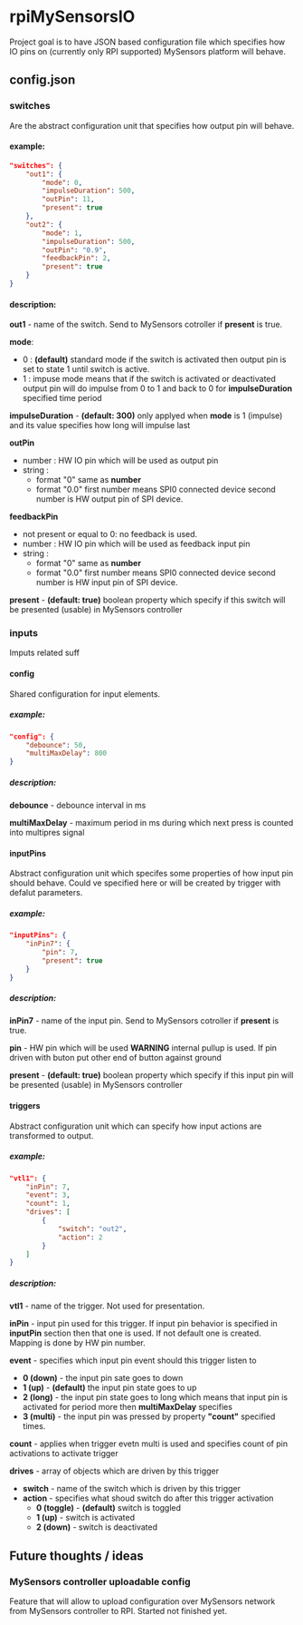 # rpiMySensorsIO

Project goal is to have JSON based configuration file which specifies how IO pins on (currently only RPI supported) MySensors platform will behave.

## config.json
### switches
Are the abstract configuration unit that specifies how output pin will behave.
#### example:
```json
"switches": {
    "out1": {
        "mode": 0,
        "impulseDuration": 500,
        "outPin": 11,
        "present": true
    },
    "out2": {
        "mode": 1,
        "impulseDuration": 500,
        "outPin": "0.9",
        "feedbackPin": 2,
        "present": true
    }
}
```
#### description:
**out1** - name of the switch. Send to MySensors cotroller if **present** is true.

**mode**:
* 0 : **(default)** standard mode if the switch is activated then output pin is set to state 1 until switch is active.
* 1 : impuse mode means that if the switch is activated or deactivated output pin will do impulse from 0 to 1 and back to 0 for **impulseDuration** specified time period

**impulseDuration** - **(default: 300)** only applyed when **mode** is 1 (impulse) and its value specifies how long will impulse last

**outPin**
* number : HW IO pin which will be used as output pin 
* string : 
  * format "0" same as **number**
  * format "0.0" first number means SPI0 connected device second number is HW output pin of SPI device.

**feedbackPin**
* not present or equal to 0: no feedback is used.
* number : HW IO pin which will be used as feedback input pin
* string :
  * format "0" same as **number**
  * format "0.0" first number means SPI0 connected device second number is HW input pin of SPI device.

**present** - **(default: true)** boolean property which specify if this switch will be presented (usable) in MySensors controller

### inputs
Imputs related suff
#### config
Shared configuration for input elements.
##### example:
```json
"config": {
    "debounce": 50,
    "multiMaxDelay": 800
}
```
##### description:
**debounce** - debounce interval in ms

**multiMaxDelay** - maximum period in ms during which next press is counted into multipres signal

#### inputPins
Abstract configuration unit which specifes some properties of how input pin should behave.
Could ve specified here or will be created by trigger with defalut parameters.
##### example:
```json
"inputPins": {
    "inPin7": {
        "pin": 7,
        "present": true
    }
}
```
##### description:
**inPin7** - name of the input pin. Send to MySensors cotroller if **present** is true.

**pin** - HW pin which will be used **WARNING** internal pullup is used. If pin driven with buton put other end of button against ground

**present** - **(default: true)** boolean property which specify if this input pin will be presented (usable) in MySensors controller

#### triggers
Abstract configuration unit which can specify how input actions are transformed to output.
##### example:
```json
"vtl1": {
    "inPin": 7,
    "event": 3,
    "count": 1,
    "drives": [
        {
            "switch": "out2",
            "action": 2
        }
    ]
}
```
##### description:
**vtl1** - name of the trigger. Not used for presentation.

**inPin** - input pin used for this trigger. If input pin behavior is specified in **inputPin** section then that one is used. If not default one is created. Mapping is done by HW pin number.

**event** - specifies which input pin event should this trigger listen to
* **0 (down)** - the input pin sate goes to down
* **1 (up)** - **(default)** the input pin state goes to up
* **2 (long)** - the input pin state goes to long which means that input pin is activated for period more then **multiMaxDelay** specifies
* **3 (multi)** - the input pin was pressed by property **"count"** specified times. 

**count** - applies when trigger evetn multi is used and specifies count of pin activations to activate trigger

**drives** - array of objects which are driven by this trigger
* **switch** - name of the switch which is driven by this trigger
* **action** - specifies what shoud switch do after this trigger activation
  * **0 (toggle)** - **(default)** switch is toggled
  * **1 (up)** - switch is activated
  * **2 (down)** - switch is deactivated

## Future thoughts / ideas

### MySensors controller uploadable config
Feature that will allow to upload configuration over MySensors network from MySensors controller to RPI.
Started not finished yet.
